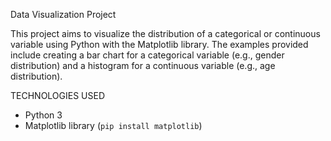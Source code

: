 Data Visualization Project

This project aims to visualize the distribution of a categorical or continuous variable using Python with the Matplotlib library. The examples provided include creating a bar chart for a categorical variable (e.g., gender distribution) and a histogram for a continuous variable (e.g., age distribution).

TECHNOLOGIES USED

- Python 3
- Matplotlib library (`pip install matplotlib`)

